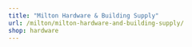 ```yaml
---
title: "Milton Hardware & Building Supply"
url: /milton/milton-hardware-and-building-supply/
shop: hardware
---
```


